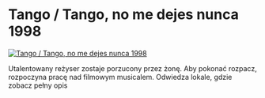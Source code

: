 Tango / Tango, no me dejes nunca 1998 
=============
[![Tango / Tango, no me dejes nunca 1998 ](http://vidos.pl/images/player.gif)](http://vidos.pl/tango-tango-no-me-dejes-nunca-1998)

 Utalentowany reżyser zostaje porzucony przez żonę. Aby pokonać rozpacz, rozpoczyna pracę nad filmowym musicalem. Odwiedza lokale, gdzie zobacz pełny opis
